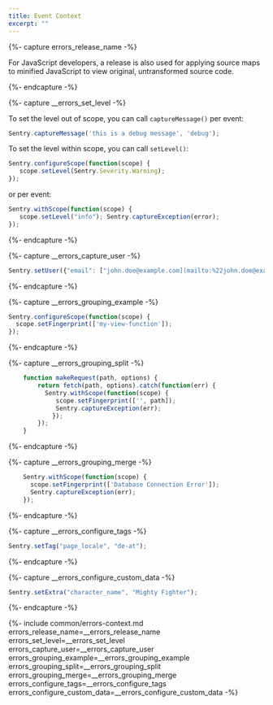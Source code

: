 ```yaml
---
title: Event Context
excerpt: ""
---
```


{%- capture errors_release_name -%}

For JavaScript developers, a release is also used for applying source maps to minified JavaScript to view original, untransformed source code.

{%- endcapture -%}

{%- capture __errors_set_level -%}

To set the level out of scope, you can call `captureMessage()` per event:

```js
Sentry.captureMessage('this is a debug message', 'debug');
```

To set the level within scope, you can call `setLevel()`:

```js
Sentry.configureScope(function(scope) { 
   scope.setLevel(Sentry.Severity.Warning);
});
```

or per event:

```js
Sentry.withScope(function(scope) { 
   scope.setLevel("info"); Sentry.captureException(error);
});
```
{%- endcapture -%}

{%- capture __errors_capture_user -%}

```js
Sentry.setUser({"email": ["john.doe@example.com](mailto:%22john.doe@example.com)"});
```

{%- endcapture -%}

{%- capture __errors_grouping_example -%}

```js
Sentry.configureScope(function(scope) {
  scope.setFingerprint(['my-view-function']);
});
```
{%- endcapture -%}

{%- capture __errors_grouping_split -%}

```js
    function makeRequest(path, options) {
        return fetch(path, options).catch(function(err) {
          Sentry.withScope(function(scope) {
             scope.setFingerprint(['', path]);
             Sentry.captureException(err);
            });
        });
    }
```
{%- endcapture -%}

{%- capture __errors_grouping_merge -%}

```js
    Sentry.withScope(function(scope) {
      scope.setFingerprint(['Database Connection Error']);
      Sentry.captureException(err);
    });
```

{%- endcapture -%}

{%- capture __errors_configure_tags -%}

```js
Sentry.setTag("page_locale", "de-at");
```

{%- endcapture -%}

{%- capture __errors_configure_custom_data -%}

```js
Sentry.setExtra("character_name", "Mighty Fighter");
```

{%- endcapture -%}

{%- include common/errors-context.md 
errors_release_name=__errors_release_name
errors_set_level=__errors_set_level
errors_capture_user=__errors_capture_user
errors_grouping_example=__errors_grouping_example
errors_grouping_split=__errors_grouping_split
errors_grouping_merge=__errors_grouping_merge
errors_configure_tags=__errors_configure_tags
errors_configure_custom_data=__errors_configure_custom_data
-%}